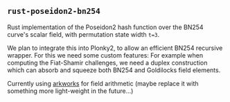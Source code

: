 
`rust-poseidon2-bn254`
--------------------

Rust implementation of the Poseidon2 hash function over the BN254 curve's scalar field,
with permutation state width `t=3`. 

We plan to integrate this into Plonky2, to allow an efficient BN254 recursive wrapper.
For this we need some custom features: For example when computing the Fiat-Shamir
challenges, we need a duplex construction which can absorb and squeeze both
BN254 and Goldilocks field elements.

Currently using [arkworks](https://github.com/arkworks-rs) for field arithmetic
(maybe replace it with something more light-weight in the future...)


